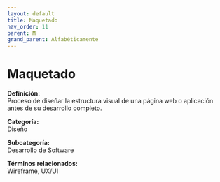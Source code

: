 ```yaml
---
layout: default
title: Maquetado
nav_order: 11
parent: M
grand_parent: Alfabéticamente
---
```


# Maquetado

**Definición:**  
Proceso de diseñar la estructura visual de una página web o aplicación antes de su desarrollo completo.

**Categoría:**  
Diseño  

**Subcategoría:**  
Desarrollo de Software

**Términos relacionados:**  
Wireframe, UX/UI
